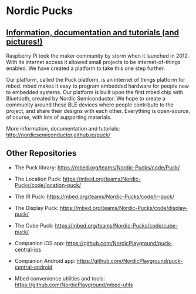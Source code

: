 # Nordic Pucks

## [Information, documentation and tutorials (and pictures!)](http://nordicsemiconductor.github.io/puck/)

Raspberry Pi took the maker community by storm when it launched in 2012. With its internet access it allowed small projects to be internet-of-things enabled. We have created a platform to take this one step further.

Our platform, called the Puck platform, is an internet of things platform for mbed. mbed makes it easy to program embedded hardware for people new to embedded systems. Our platform is built upon the first mbed chip with Bluetooth, created by Nordic Semiconductor. We hope to create a community around these BLE devices where people contribute to the project, and share their designs with each other. Everything is open-source, of course, with lots of supporting materials.

More information, documentation and tutorials: http://nordicsemiconductor.github.io/puck/


## Other Repositories

- The Puck library: https://mbed.org/teams/Nordic-Pucks/code/Puck/
- The Location Puck: https://mbed.org/teams/Nordic-Pucks/code/location-puck/
- The IR Puck: https://mbed.org/teams/Nordic-Pucks/code/ir-puck/
- The Display Puck: https://mbed.org/teams/Nordic-Pucks/code/display-puck/
- The Cube Puck: https://mbed.org/teams/Nordic-Pucks/code/cube-puck/

- Companion iOS app: https://github.com/NordicPlayground/puck-central-ios
- Companion Android app: https://github.com/NordicPlayground/puck-central-android

- Mbed convenience utilities and tools: https://github.com/NordicPlayground/mbed-utils
